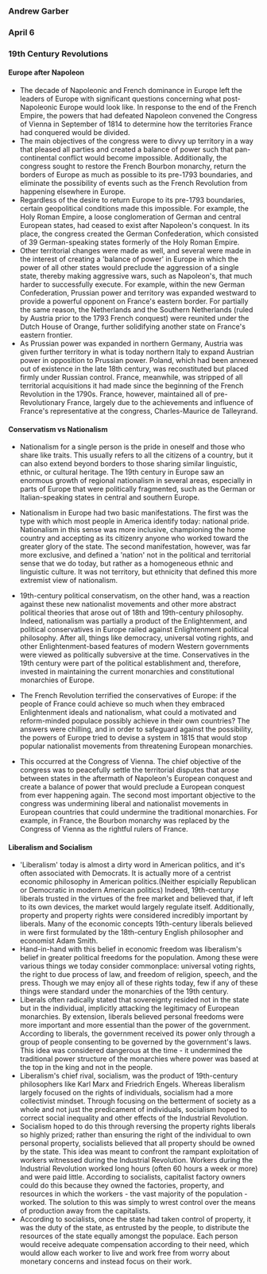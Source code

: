 ### Andrew Garber
### April 6
### 19th Century Revolutions

#### Europe after Napoleon
 - The decade of Napoleonic and French dominance in Europe left the leaders of Europe with significant questions concerning what post-Napoleonic Europe would look like. In response to the end of the French Empire, the powers that had defeated Napoleon convened the Congress of Vienna in September of 1814 to determine how the territories France had conquered would be divided.
 - The main objectives of the congress were to divvy up territory in a way that pleased all parties and created a balance of power such that pan-continental conflict would become impossible. Additionally, the congress sought to restore the French Bourbon monarchy, return the borders of Europe as much as possible to its pre-1793 boundaries, and eliminate the possibility of events such as the French Revolution from happening elsewhere in Europe.
 - Regardless of the desire to return Europe to its pre-1793 boundaries, certain geopolitical conditions made this impossible. For example, the Holy Roman Empire, a loose conglomeration of German and central European states, had ceased to exist after Napoleon's conquest. In its place, the congress created the German Confederation, which consisted of 39 German-speaking states formerly of the Holy Roman Empire.
 - Other territorial changes were made as well, and several were made in the interest of creating a 'balance of power' in Europe in which the power of all other states would preclude the aggression of a single state, thereby making aggressive wars, such as Napoleon's, that much harder to successfully execute. For example, within the new German Confederation, Prussian power and territory was expanded westward to provide a powerful opponent on France's eastern border. For partially the same reason, the Netherlands and the Southern Netherlands (ruled by Austria prior to the 1793 French conquest) were reunited under the Dutch House of Orange, further solidifying another state on France's eastern frontier.
 - As Prussian power was expanded in northern Germany, Austria was given further territory in what is today northern Italy to expand Austrian power in opposition to Prussian power. Poland, which had been annexed out of existence in the late 18th century, was reconstituted but placed firmly under Russian control. France, meanwhile, was stripped of all territorial acquisitions it had made since the beginning of the French Revolution in the 1790s. France, however, maintained all of pre-Revolutionary France, largely due to the achievements and influence of France's representative at the congress, Charles-Maurice de Talleyrand.

#### Conservatism vs Nationalism
 - Nationalism for a single person is the pride in oneself and those who share like traits. This usually refers to all the citizens of a country, but it can also extend beyond borders to those sharing similar linguistic, ethnic, or cultural heritage. The 19th century in Europe saw an enormous growth of regional nationalism in several areas, especially in parts of Europe that were politically fragmented, such as the German or Italian-speaking states in central and southern Europe.
 - Nationalism in Europe had two basic manifestations. The first was the type with which most people in America identify today: national pride. Nationalism in this sense was more inclusive, championing the home country and accepting as its citizenry anyone who worked toward the greater glory of the state. The second manifestation, however, was far more exclusive, and defined a 'nation' not in the political and territorial sense that we do today, but rather as a homogeneous ethnic and linguistic culture. It was not territory, but ethnicity that defined this more extremist view of nationalism.
 - 19th-century political conservatism, on the other hand, was a reaction against these new nationalist movements and other more abstract political theories that arose out of 18th and 19th-century philosophy. Indeed, nationalism was partially a product of the Enlightenment, and political conservatives in Europe railed against Enlightenment political philosophy. After all, things like democracy, universal voting rights, and other Enlightenment-based features of modern Western governments were viewed as politically subversive at the time. Conservatives in the 19th century were part of the political establishment and, therefore, invested in maintaining the current monarchies and constitutional monarchies of Europe.

 - The French Revolution terrified the conservatives of Europe: if the people of France could achieve so much when they embraced Enlightenment ideals and nationalism, what could a motivated and reform-minded populace possibly achieve in their own countries? The answers were chilling, and in order to safeguard against the possibility, the powers of Europe tried to devise a system in 1815 that would stop popular nationalist movements from threatening European monarchies.
 - This occurred at the Congress of Vienna. The chief objective of the congress was to peacefully settle the territorial disputes that arose between states in the aftermath of Napoleon's European conquest and create a balance of power that would preclude a European conquest from ever happening again. The second most important objective to the congress was undermining liberal and nationalist movements in European countries that could undermine the traditional monarchies. For example, in France, the Bourbon monarchy was replaced by the Congress of Vienna as the rightful rulers of France.

#### Liberalism and Socialism
 - 'Liberalism' today is almost a dirty word in American politics, and it's often associated with Democrats. It is actually more of a centrist economic philosophy in American politics.(Neither espicially Republican or Democratic in modern American politics) Indeed, 19th-century liberals trusted in the virtues of the free market and believed that, if left to its own devices, the market would largely regulate itself. Additionally, property and property rights were considered incredibly important by liberals. Many of the economic concepts 19th-century liberals believed in were first formulated by the 18th-century English philosopher and economist Adam Smith.
 - Hand-in-hand with this belief in economic freedom was liberalism's belief in greater political freedoms for the population. Among these were various things we today consider commonplace: universal voting rights, the right to due process of law, and freedom of religion, speech, and the press. Though we may enjoy all of these rights today, few if any of these things were standard under the monarchies of the 19th century.
 - Liberals often radically stated that sovereignty resided not in the state but in the individual, implicitly attacking the legitimacy of European monarchies. By extension, liberals believed personal freedoms were more important and more essential than the power of the government. According to liberals, the government received its power only through a group of people consenting to be governed by the government's laws. This idea was considered dangerous at the time - it undermined the traditional power structure of the monarchies where power was based at the top in the king and not in the people.
 - Liberalism's chief rival, socialism, was the product of 19th-century philosophers like Karl Marx and Friedrich Engels. Whereas liberalism largely focused on the rights of individuals, socialism had a more collectivist mindset. Through focusing on the betterment of society as a whole and not just the predicament of individuals, socialism hoped to correct social inequality and other effects of the Industrial Revolution.
 - Socialism hoped to do this through reversing the property rights liberals so highly prized; rather than ensuring the right of the individual to own personal property, socialists believed that all property should be owned by the state. This idea was meant to confront the rampant exploitation of workers witnessed during the Industrial Revolution. Workers during the Industrial Revolution worked long hours (often 60 hours a week or more) and were paid little. According to socialists, capitalist factory owners could do this because they owned the factories, property, and resources in which the workers - the vast majority of the population - worked. The solution to this was simply to wrest control over the means of production away from the capitalists.
 - According to socialists, once the state had taken control of property, it was the duty of the state, as entrusted by the people, to distribute the resources of the state equally amongst the populace. Each person would receive adequate compensation according to their need, which would allow each worker to live and work free from worry about monetary concerns and instead focus on their work.

